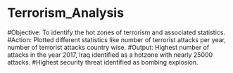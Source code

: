 # Terrorism_Analysis
#Objective: To identify the hot zones of terrorism and associated statistics.
#Action: Plotted different statistics like number of terrorist attacks per year, number of terrorist attacks country wise.
#Output: Highest number of attacks in the year 2017, Iraq identified as a hotzone with nearly 25000 attacks.
#Highest security threat identified as bombing explosion.
